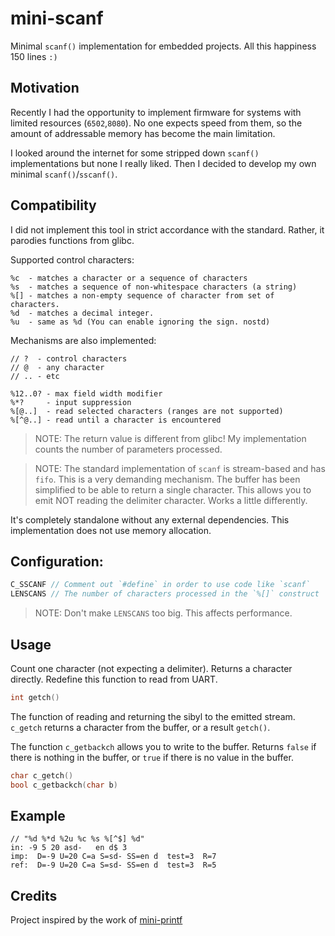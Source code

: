 # mini-scanf

Minimal `scanf()` implementation for embedded projects. All this happiness 150 lines `:)`

## Motivation
Recently I had the opportunity to implement firmware for systems with limited resources (`6502`,`8080`). No one expects speed from them, so the amount of addressable memory has become the main limitation.

I looked around the internet for some stripped down `scanf()` implementations but none I really liked. Then I decided to develop my own minimal `scanf()`/`sscanf()`.

## Compatibility

I did not implement this tool in strict accordance with the standard. Rather, it parodies functions from glibc.

Supported control characters:
```text
%c  - matches a character or a sequence of characters
%s  - matches a sequence of non-whitespace characters (a string) 
%[] - matches a non-empty sequence of character from set of characters. 
%d  - matches a decimal integer. 
%u  - same as %d (You can enable ignoring the sign. nostd)
```

Mechanisms are also implemented:
```text
// ?  - control characters
// @  - any character
// .. - etc

%12..0? - max field width modifier
%*?     - input suppression
%[@..]  - read selected characters (ranges are not supported)
%[^@..] - read until a character is encountered
```

> NOTE: The return value is different from glibc! My implementation counts the number of parameters processed.

> NOTE: The standard implementation of `scanf` is stream-based and has `fifo`. This is a very demanding mechanism. The buffer has been simplified to be able to return a single character. This allows you to emit NOT reading the delimiter character. Works a little differently.

It's completely standalone without any external dependencies. This implementation does not use memory allocation.

## Configuration:
```c
C_SSCANF // Comment out `#define` in order to use code like `scanf`
LENSCANS // The number of characters processed in the `%[]` construct
```
> NOTE: Don't make `LENSCANS` too big. This affects performance.

## Usage

Count one character (not expecting a delimiter). Returns a character directly. Redefine this function to read from UART.
```c
int getch()
```

The function of reading and returning the sibyl to the emitted stream. `c_getch` returns a character from the buffer, or a result `getch()`. 

The function `c_getbackch` allows you to write to the buffer. Returns `false` if there is nothing in the buffer, or `true` if there is no value in the buffer.
```c
char c_getch()
bool c_getbackch(char b)
```

## Example
```text
// "%d %*d %2u %c %s %[^$] %d"
in: -9 5 20 asd-   en d$ 3
imp:  D=-9 U=20 C=a S=sd- SS=en d  test=3  R=7
ref:  D=-9 U=20 C=a S=sd- SS=en d  test=3  R=5
```

## Credits

Project inspired by the work of [mini-printf](https://github.com/mludvig/mini-printf)